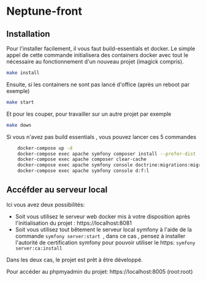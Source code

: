 # Neptune-front



## Installation
Pour l'installer facilement, il vous faut build-essentials et docker.
Le simple appel de cette commande initialisera des containers docker avec tout le nécessaire au fonctionnement d'un nouveau projet (imagick compris).

```bash
make install
```
Ensuite, si les containers ne sont pas lancé d'office (après un reboot par exemple)
```bash
make start
```
Et pour les couper, pour travailler sur un autre projet par exemple 
```bash
make down
```
Si vous n'avez pas build essentials , vous pouvez lancer ces 5 commandes

```bash
	docker-compose up -d 
	docker-compose exec apache symfony composer install --prefer-dist --optimize-autoloader
	docker-compose exec apache composer clear-cache
	docker-compose exec apache symfony console doctrine:migrations:migrate
	docker-compose exec apache symfony console d:f:l
```

## Accéfder au serveur local
Ici vous avez deux possibilités: 

- Soit vous utilisez le serveur web docker mis à votre disposition après l'initialisation du projet : https://localhost:8081
- Soit vous utilisez tout bêtement le serveur local symfony à l'aide de la commande ```symfony server:start ```, dans ce cas , pensez à installer l'autorité de certification symfony pour pouvoir utiliser le https: ```symfony server:ca:install```

Dans les deux cas, le projet est prêt à être développé.

Pour accéder au phpmyadmin du projet: https://localhost:8005 (root:root)
